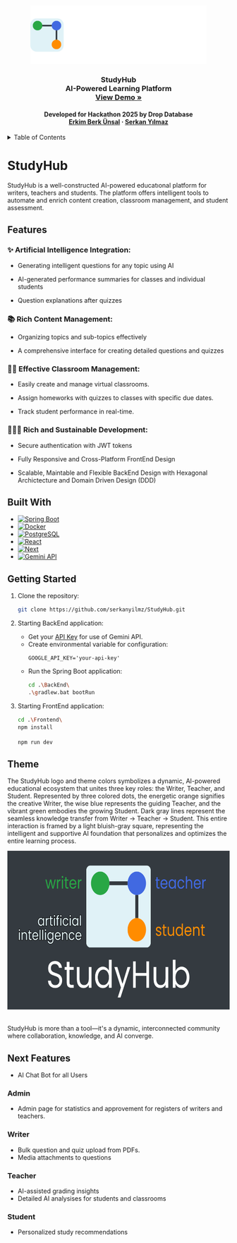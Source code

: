 <br />
<div align="center">
  <a href="https://github.com/serkanyilmz/StudyHub">
    <img src="Frontend\public\studyhub-logo-white-txt.png" alt="StudyHub Logo"  width="400" height="132">
  </a>

  <h3 align="center">
    StudyHub
    <br />
    AI-Powered Learning Platform
    <br />
    <a href="https://study-hub-5-lemon.vercel.app/"><strong>View Demo »</strong></a>
    <br />
    <h4>Developed for Hackathon 2025 by Drop Database</>
    <br />
    <a href="https://www.linkedin.com/in/erkimberk/">Erkim Berk Ünsal</a>
    &middot;
    <a href="https://www.linkedin.com/in/serkanyilm-z/">Serkan Yılmaz</a>
  </h3>
</div>

<details>
  <summary>Table of Contents</summary>
  <ol>
    <li>
      <a href="#studyhub">About The Project</a>
      <ul>
        <li><a href="#features">Features</a></li>
        <li><a href="#built-with">Built With</a></li>
      </ul>
    </li>
    <li>
      <a href="#getting-started">Getting Started</a>
    </li>
    <li><a href="#theme">Theme</a></li>
    <li><a href="#next-features">Next Features</a></li>
  </ol>
</details>


# StudyHub

StudyHub is a well-constructed AI-powered educatıonal platform for writers, teachers and students. The platform offers intelligent tools to automate and enrich content creation, classroom management, and student assessment.

## Features

### ✨ Artificial Intelligence Integration:

- Generating intelligent questions for any topic using AI

- AI-generated performance summaries for classes and individual students

- Question explanations after quizzes

### 📚 Rich Content Management:

- Organizing topics and sub-topics effectively

- A comprehensive interface for creating detailed questions and quizzes

### 👨‍🏫 Effective Classroom Management:

- Easily create and manage virtual classrooms.

- Assign homeworks with quizzes to classes with specific due dates.

- Track student performance in real-time.

### 👨🏻‍💻 Rich and Sustainable Development:

- Secure authentication with JWT tokens

- Fully Responsive and Cross-Platform FrontEnd Design

- Scalable, Maintable and Flexible BackEnd Design with Hexagonal Archictecture and Domain Driven Design (DDD)

## Built With

* [![Spring Boot][Spring]][Spring-url]
* [![Docker][Docker]][Docker-url]
* [![PostgreSQL][Postgres]][Postgres-url]
* [![React][React.js]][React-url]
* [![Next][Next.js]][Next-url]
* [![Gemini API][Gemini]][Gemini-url]


## Getting Started

1. Clone the repository:
    ```bash
    git clone https://github.com/serkanyilmz/StudyHub.git
    ```
2. Starting BackEnd application:

    - Get your 
    <a href="https://aistudio.google.com/apikey">API Key</a>
    for use of Gemini API.
    - Create environmental variable for configuration:
      ```
      GOOGLE_API_KEY='your-api-key'
      ```
    - Run the Spring Boot application:
      ```bash
      cd .\BackEnd\
      .\gradlew.bat bootRun
      ```
3. Starting FrontEnd application:
    ```bash
    cd .\Frontend\
    npm install

    npm run dev
    ```

## Theme

The StudyHub logo and theme colors symbolizes a dynamic, AI-powered educational ecosystem that unites three key roles: the Writer, Teacher, and Student. Represented by three colored dots, the energetic orange signifies the creative Writer, the wise blue represents the guiding Teacher, and the vibrant green embodies the growing Student. Dark gray lines represent the seamless knowledge transfer from Writer → Teacher → Student. This entire interaction is framed by a light bluish-gray square, representing the intelligent and supportive AI foundation that personalizes and optimizes the entire learning process. 

<div align="center">
  <img src="Frontend\public\studyhub-banner.png" alt="StudyHub Theme Banner"  width="640" height="360">
</div>
<br/>

StudyHub is more than a tool—it's a dynamic, interconnected community where collaboration, knowledge, and AI converge.

## Next Features
- AI Chat Bot for all Users
###  Admin
- Admin page for statistics and approvement for registers of writers and teachers.
### Writer
- Bulk question and quiz upload from PDFs.
- Media attachments to questions
### Teacher
- AI-assisted grading insights
- Detailed AI analysises for students and classrooms
### Student
- Personalized study recommendations


[Next.js]: https://img.shields.io/badge/Next.js-000000?style=for-the-badge&logo=next.js&logoColor=white
[Next-url]: https://nextjs.org/

[React.js]: https://img.shields.io/badge/React-20232A?style=for-the-badge&logo=react&logoColor=61DAFB
[React-url]: https://reactjs.org/

[Spring]: https://img.shields.io/badge/Spring-6DB33F?style=for-the-badge&logo=spring&logoColor=white
[Spring-url]: https://spring.io/projects/spring-boot

[Docker]: https://img.shields.io/badge/Docker-2496ED?style=for-the-badge&logo=docker&logoColor=white
[Docker-url]: https://www.docker.com/

[Postgres]: https://img.shields.io/badge/PostgreSQL-4169E1?style=for-the-badge&logo=postgresql&logoColor=white
[Postgres-url]: https://www.postgresql.org/

[Gemini]: https://img.shields.io/badge/Gemini%20API-4285F4?style=for-the-badge&logo=google&logoColor=white
[Gemini-url]: https://ai.google.dev/

